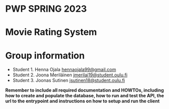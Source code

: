 # PWP SPRING 2023
# Movie Rating System
# Group information
* Student 1. Henna Ojala hennaojala99@gmail.com
* Student 2. Joona Meriläinen jmerilai19@student.oulu.fi
* Student 3. Joonas Sutinen jsutinen18@student.oulu.fi

__Remember to include all required documentation and HOWTOs, including how to create and populate the database, how to run and test the API, the url to the entrypoint and instructions on how to setup and run the client__


